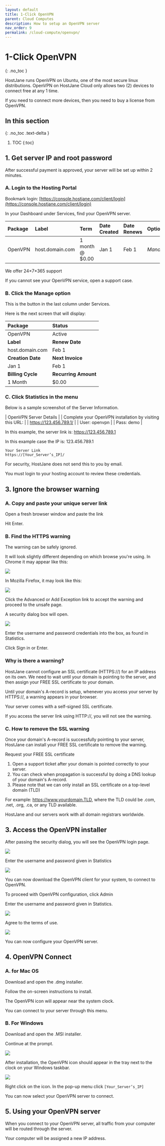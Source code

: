 ```yaml
---
layout: default
title: 1-Click OpenVPN
parent: Cloud Computes
description: How to setup an OpenVPN server
nav_order: 9
permalink: /cloud-compute/openvpn/
---
```


# 1-Click OpenVPN
{: .no_toc }

<span class="yellow">HostJane runs OpenVPN on Ubuntu, one of the most secure linux distributions. OpenVPN on HostJane Cloud only allows two (2) devices to connect free at any 1 time.</span>

If you need to connect more devices, then you need to buy a license from OpenVPN.

## In this section
{: .no_toc .text-delta }

1. TOC
{:toc}

## 1. Get server IP and root password

After successful payment is approved, your server will be set up within 2 minutes.

### A. Login to the Hosting Portal

Bookmark login: [https://console.hostjane.com/client/login](https://console.hostjane.com/client/login)

In your Dashboard under Services, find your OpenVPN server.

| Package | Label | Term  | Date Created | Date Renews | Options |
|:-------|:----------|:------|:----------|:------|:------|
| OpenVPN | host.domain.com | 1 month @ $0.00 | Jan 1 | Feb 1 |*Manage* |

We offer 24×7×365 support

If you cannot see your OpenVPN service, open a support case.

### B. Click the Manage option

This is the button in the last column under Services.

Here is the next screen that will display: 

| Package | Status|
|:-------|:----------|
| OpenVPN | Active|
| **Label** | **Renew Date**|
| host.domain.com | Feb 1 |
| **Creation Date** | **Next Invoice**|
| Jan 1 | Feb 1 |
| **Billing Cycle** | **Recurring Amount**|
| 1 Month | $0.00 |

### C. Click Statistics in the menu

Below is a sample screenshot of the Server Information.

| OpenVPN Server Details |
| Complete your OpenVPN installation by visiting this URL: |
| https://123.456.789.1/ |
| User: openvpn |
| Pass: demo |

In this example, the server link is: https://123.456.789.1

In this example case the IP is: 123.456.789.1

```
Your Server Link
https://[Your_Server’s_IP]/
```

For security, HostJane does not send this to you by email.

You must login to your hosting account to review these credentials.

## 3. Ignore the browser warning

### A. Copy and paste your unique server link 

Open a fresh browser window and paste the link

Hit Enter.

### B. Find the HTTPS warning

The warning can be safely ignored.

It will look slightly different depending on which browse you're using. In Chrome it may appear like this:

![](/assets/hosting/ssl-warning-janevps-chrome.jpeg)

In Mozilla Firefox, it may look like this:

![](/assets/hosting/ssl-warning-janevps-2.jpeg)

Click the Advanced or Add Exception link to accept the warning and proceed to the unsafe page.

A security dialog box will open.

![](/assets/hosting/login-to-HTTPS-server.png)

Enter the username and password credentials into the box, as found in Statistics.

Click Sign in or Enter.

### Why is there a warning?

HostJane cannot configure an SSL certificate (HTTPS://) for an IP address on its own. We need to wait until your domain is pointing to the server, and then assign your FREE SSL certificate to your domain.

<span class="green"> Until your domain's A-record is setup, whenever you access your server by HTTPS://, a warning appears in your browser.</span>

Your server comes with a self-signed SSL certificate.

If you access the server link using HTTP://, you will not see the warning. 

### C. How to remove the SSL warning

Once your domain's A-record is successfully pointing to your server, HostJane can install your FREE SSL certificate to remove the warning.

Request your FREE SSL certificate

1. Open a support ticket after your domain is pointed correctly to your server.
2. You can check when propagation is successful by doing a DNS lookup of your domain's A-record.
3. Please note that we can only install an SSL certificate on a top-level domain (TLD)

For example: https://www.yourdomain.TLD, where the TLD could be .com, .net, .org, .ca, or any TLD available.

HostJane and our servers work with all domain registrars worldwide.

## 3. Access the OpenVPN installer

After passing the security dialog, you will see the OpenVPN login page.

![](\assets\hosting\openvpn-login.png)

Enter the username and password given in Statistics

![](\assets\hosting\openvpn-options.png)

You can now download the OpenVPN client for your system, to connect to OpenVPN.

To proceed with OpenVPN configuration, click Admin

Enter the username and password given in Statistics.

![](\assets\hosting\openvpn-admin.png)

Agree to the terms of use.

![](\assets\hosting\openvpn-admin-logged-in.png)

You can now configure your OpenVPN server.

## 4. OpenVPN Connect

### A. for Mac OS

Download and open the .dmg installer.

Follow the on-screen instructions to install.

The OpenVPN icon will appear near the system clock.

You can connect to your server through this menu.

### B. For Windows

Download and open the .MSI installer.

Continue at the prompt.

![](\assets\hosting\windows-prompt.png)

After installation, the OpenVPN icon should appear in the tray next to the clock on your Windows taskbar.

![](\assets\hosting\windows-taskbar-icons.png)

Right click on the icon. In the pop-up menu click `[Your_Server’s_IP]`

You can now select your OpenVPN server to connect.

## 5. Using your OpenVPN server

When you connect to your OpenVPN server, all traffic from your computer will be routed through the server.

Your computer will be assigned a new IP address.